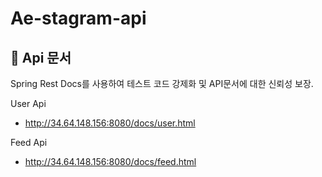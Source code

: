 # Ae-stagram-api

## 📄 Api 문서
Spring Rest Docs를 사용하여 테스트 코드 강제화 및 API문서에 대한 신뢰성 보장.

User Api
- http://34.64.148.156:8080/docs/user.html

Feed Api
- http://34.64.148.156:8080/docs/feed.html